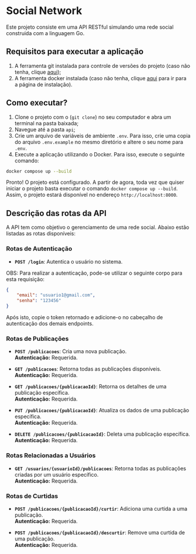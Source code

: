 # Social Network
Este projeto consiste em uma API RESTful simulando uma rede social construida com a linguagem Go.

## Requisitos para executar a aplicação
1. A ferramenta git instalada para controle de versões do projeto (caso não tenha, clique [aqui](https://git-scm.com/));
2. A ferramenta docker instalada (caso não tenha, clique [aqui](https://www.docker.com/) para ir para a página de instalação).

## Como executar?
1. Clone o projeto com o (`git clone`) no seu computador e abra um terminal na pasta baixada;
2. Navegue até a pasta `api`;
3. Crie um arquivo de variáveis de ambiente `.env`. Para isso, crie uma copia do arquivo `.env.example` no mesmo diretório e altere o seu nome para `.env`.
4. Execute a aplicação utilizando o Docker. Para isso, execute o seguinte comando:
```bash
docker compose up --build
```

Pronto! O projeto está configurado. A partir de agora, toda vez que quiser iniciar o projeto basta executar o comando `docker compose up --build`. Assim, o projeto estará disponível no endereço `http://localhost:8000`.

## Descrição das rotas da API

A API tem como objetivo o gerenciamento de uma rede social. Abaixo estão listadas as rotas disponíveis:

### **Rotas de Autenticação**

- **`POST /login`**: Autentica o usuário no sistema.

OBS: Para realizar a autenticação, pode-se utilizar o seguinte corpo para esta requisição:

```JSON
{
    "email": "usuario1@gmail.com",
    "senha": "123456"
}
```

Após isto, copie o token retornado e adicione-o no cabeçalho de autenticação dos demais endpoints.

### **Rotas de Publicações**

- **`POST /publicacoes`**: Cria uma nova publicação.  
**Autenticação:** Requerida.

- **`GET /publicacoes`**: Retorna todas as publicações disponíveis.  
  **Autenticação:** Requerida.

- **`GET /publicacoes/{publicacaoId}`**: Retorna os detalhes de uma publicação específica.  
  **Autenticação:** Requerida.

- **`PUT /publicacoes/{publicacaoId}`**: Atualiza os dados de uma publicação específica.  
  **Autenticação:** Requerida.

- **`DELETE /publicacoes/{publicacaoId}`**: Deleta uma publicação específica.  
  **Autenticação:** Requerida.

### **Rotas Relacionadas a Usuários**

- **`GET /usuarios/{usuarioId}/publicacoes`**: Retorna todas as publicações criadas por um usuário específico.  
  **Autenticação:** Requerida.

### **Rotas de Curtidas**

- **`POST /publicacoes/{publicacaoId}/curtir`**: Adiciona uma curtida a uma publicação.  
  **Autenticação:** Requerida.

- **`POST /publicacoes/{publicacaoId}/descurtir`**: Remove uma curtida de uma publicação.  
  **Autenticação:** Requerida.  
